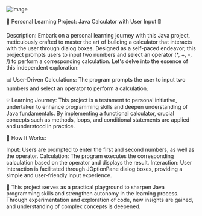 ![image](https://github.com/ibrazqrj/calculator-mini/assets/153816768/ea81caa3-fb42-4533-95d1-4d0f2f670143)

📝 Personal Learning Project: Java Calculator with User Input 🖩

Description:
Embark on a personal learning journey with this Java project, meticulously crafted to master the art of building a calculator that interacts with the user through dialog boxes. Designed as a self-paced endeavor, this project prompts users to input two numbers and select an operator (*, +, -, /) to perform a corresponding calculation. Let's delve into the essence of this independent exploration:

📊 User-Driven Calculations:
The program prompts the user to input two numbers and select an operator to perform a calculation.

💡 Learning Journey:
This project is a testament to personal initiative, undertaken to enhance programming skills and deepen understanding of Java fundamentals. By implementing a functional calculator, crucial concepts such as methods, loops, and conditional statements are applied and understood in practice.

🚀 How It Works:

Input: Users are prompted to enter the first and second numbers, as well as the operator.
Calculation: The program executes the corresponding calculation based on the operator and displays the result.
Interaction: User interaction is facilitated through JOptionPane dialog boxes, providing a simple and user-friendly input experience.

🌱 This project serves as a practical playground to sharpen Java programming skills and strengthen autonomy in the learning process. Through experimentation and exploration of code, new insights are gained, and understanding of complex concepts is deepened.

